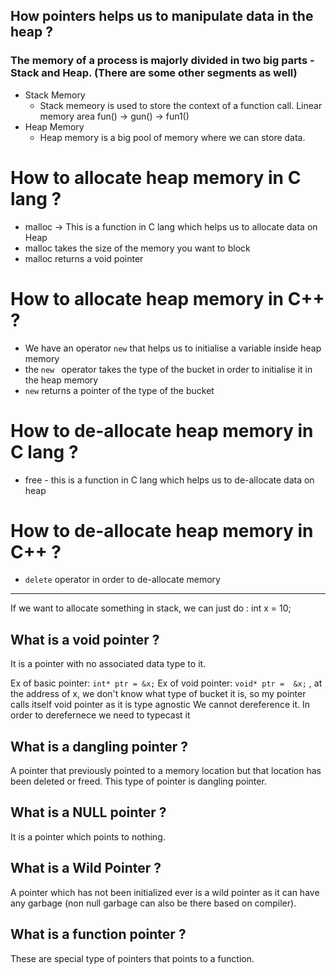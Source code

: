 ## How pointers helps us to manipulate data in the heap ? 

### The memory of a process is majorly divided in two big parts - Stack and Heap. (There are some other segments as well)

 - Stack Memory
    - Stack memeory is used to store the context of a function call. 
        Linear memory area
        fun() -> gun() -> fun1()
 - Heap Memory
    - Heap memory is a big pool of memory where we can store data. 


# How to allocate heap memory in C lang ? 
 - malloc -> This is a function in C lang which helps us to allocate data on Heap
 - malloc takes the size of the memory you want to block
 - malloc returns a void pointer

# How to allocate heap memory in C++ ? 
 - We have an operator `new` that helps us to initialise a variable inside heap memory
 - the `new ` operator takes the type of the bucket in order to initialise it in the heap memory
 - `new` returns a pointer of the type of the bucket

# How to de-allocate heap memory in C lang ? 
 - free - this is a function in C lang which helps us to de-allocate data on heap

# How to de-allocate heap memory in C++ ?
 - `delete` operator in order to de-allocate memory 

-------------------
If we want to allocate something in stack, we can just do : int x = 10;


## What is a void pointer ? 
It is a pointer with no associated data type to it. 

Ex of basic pointer: `int* ptr = &x;`
Ex of void pointer: `void* ptr =  &x;` , at the address of x, we don't know what type of bucket it is, so my pointer calls itself void pointer as it is type agnostic
We cannot dereference it. 
In order to derefernece we need to typecast it


## What is a dangling pointer ? 
A pointer that previously pointed to a memory location but that location has been deleted or freed. This type of pointer is dangling pointer.

## What is a NULL pointer ? 
It is a pointer which points to nothing.

## What is a Wild Pointer ? 
A pointer which has not been initialized ever is a wild pointer as it can have any garbage (non null garbage can also be there based on compiler).


## What is a function pointer ? 
These are special type of pointers that points to a function. 

